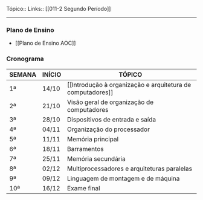 Tópico::
Links:: [[011-2 Segundo Período]]

---
### Plano de Ensino
- [[Plano de Ensino AOC]]

### Cronograma

| SEMANA | INÍCIO | TÓPICO                                     |
|--------|--------|--------------------------------------------|
| 1ª     | 14/10  | [[Introdução à organização e arquitetura de computadores]]             |
| 2ª     | 21/10  |Visão geral de organização de computadores         |
| 3ª     | 28/10  |Dispositivos de entrada e saída  |
| 4ª     | 04/11  |Organização do processador                |
| 5ª     | 11/11  |Memória principal  |
| 6ª     | 18/11  |Barramentos                   |
| 7ª     | 25/11  |Memória secundária    |
| 8ª     | 02/12  |Multiprocessadores e arquiteturas paralelas           |
| 9ª     | 09/12  |Linguagem de montagem e de máquina                 |
| 10ª    | 16/12 |Exame final                                 |